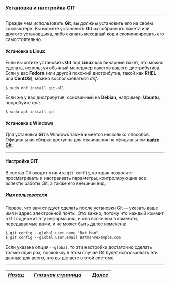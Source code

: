 ### Установка и настройка GIT

___
Прежде чем использовать **Git**, вы должны установить его на своём компьютере. Вы можете установить **Git** из собранного пакета или другого установщика, либо скачать исходный код и скомпилировать его самостоятельно.

#### Установка в Linux
Если вы хотите установить **Git** под **Linux** как бинарный пакет, это можно сделать, используя обычный менеджер пакетов вашего дистрибутива. Если у вас **Fedora** (или другой похожий дистрибутив, такой как **RHEL** или **CentOS**), можно воспользоваться *dnf*:

    $ sudo dnf install git-all
Если же у вас дистрибутив, основанный на **Debian**, например, **Ubuntu**, попробуйте *apt*:

    $ sudo apt install git



#### Установка в Windows
Для установки **Git** в Windows также имеется несколько способов. Официальная сборка доступна для скачивания на официальном [**сайте Git**](http://git-scm.com/download/win).

___

#### Настройка GIT

В состав Git входит утилита `git config`, которая позволяет просматривать и настраивать параметры, контролирующие все аспекты работы Git, а также его внешний вид.

##### Имя пользователя
Первое, что вам следует сделать после установки Git — указать ваше имя и адрес электронной почты. Это важно, потому что каждый коммит в Git содержит эту информацию, и она включена в коммиты, передаваемые вами, и не может быть далее изменена:

    $ git config --global user.name "Bat Man"
    $ git config --global user.email Batman@example.com

Если указана опция `--global`, то эти настройки достаточно сделать только один раз, поскольку в этом случае Git будет использовать эти данные для всего, что вы делаете в этой системе.


___

| [***Назад***](1intr.md)|            | [***Главная страница***](readme.md)|            | [***Далее***](3newrepository.md) |
|-----------|:-----------:|:-----------:|:-----------:|:-----------:|
